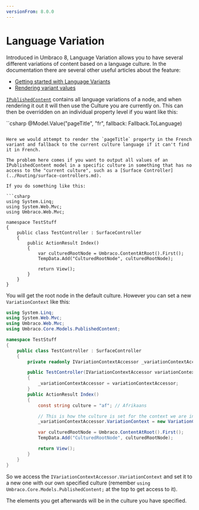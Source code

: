```yaml
---
versionFrom: 8.0.0
---
```


# Language Variation

Introduced in Umbraco 8, Language Variation allows you to have several different variations of content based on a language culture. In the documentation there are several other useful articles about the feature:

- [Getting started with Language Variants](../../Getting-Started/Backoffice/Variants/index.md)
- [Rendering variant values](../../Getting-Started/Design/Rendering-Content/index.md)

[`IPublishedContent`](../Querying/IPublishedContent/index.md) contains all language variations of a node, and when rendering it out it will then use the Culture you are currently on. This can then be overridden on an individual property level if you want like this:

``csharp
@Model.Value("pageTitle", "fr", fallback: Fallback.ToLanguage)
```

Here we would attempt to render the `pageTitle` property in the French variant and fallback to the current culture language if it can't find it in French.

The problem here comes if you want to output all values of an IPublishedContent model in a specific culture in something that has no access to the "current culture", such as a [Surface Controller](../Routing/surface-controllers.md).

If you do something like this:

```csharp
using System.Linq;
using System.Web.Mvc;
using Umbraco.Web.Mvc;

namespace TestStuff
{
    public class TestController : SurfaceController
    {
        public ActionResult Index()
        {
            var culturedRootNode = Umbraco.ContentAtRoot().First();
            TempData.Add("CulturedRootNode", culturedRootNode);

            return View();
        }
    }
}
```

You will get the root node in the default culture. However you can set a new `VariationContext` like this:

```csharp
using System.Linq;
using System.Web.Mvc;
using Umbraco.Web.Mvc;
using Umbraco.Core.Models.PublishedContent;

namespace TestStuff
{
    public class TestController : SurfaceController
    {
        private readonly IVariationContextAccessor _variationContextAccessor;

        public TestController(IVariationContextAccessor variationContextAccessor)
        {
            _variationContextAccessor = variationContextAccessor;
        }
        public ActionResult Index()
        {
            const string culture = "af"; // Afrikaans

            // This is how the culture is set for the context we are in
            _variationContextAccessor.VariationContext = new VariationContext(culture);

            var culturedRootNode = Umbraco.ContentAtRoot().First();
            TempData.Add("CulturedRootNode", culturedRootNode);

            return View();
        }
    }
}
```

So we access the `IVariationContextAccessor.VariationContext` and set it to a new one with our own specified culture (remember `using Umbraco.Core.Models.PublishedContent;` at the top to get access to it).

The elements you get afterwards will be in the culture you have specified.

